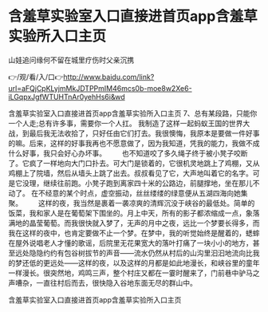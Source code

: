 # 含羞草实验室入口直接进首页app含羞草实验所入口主页
山娃追问缘何不留在城里疗伤时父亲沉携

👉/观/看/入/口👉http://www.baidu.com/link?url=aFQjCpKLyjmMkJDTPPmIM46mcs0b-moe8w2Xe6-iLGqpxJgfWTUHTnAr0yehHs6i&wd

含羞草实验室入口直接进首页app含羞草实验所入口主页	7、总有某段路，只能你一个人走;总有许多事，需要你一个人扛。
我制造了这样一起蚂蚁王国的世界大战，到最后我无法收拾了，只好任由它们打去。我很懊悔，我原本是要做一件好事的嘛。后来，这样的好事我再也不愿意做了，因为我知道，凭我的能力，我做不成什么好事，我只会好心办坏事。
　　也不知道咬了多久绳子终于被小凳子咬断了。它疯了一样地向大门口扑去。可大门是锁着的，它很机灵地跳上了鸡棚，又从鸡棚上了院墙，然后从墙头上跳了出去。叔叔看见了它，大声地叫着它的名字。可是它没理，继续往前跑。小凳子跑到离家四十米的公路边，前腿撑地，坐在那儿不动了。
在不经意的某个时点，虚空振动，丝丝缕缕的绿意便从五湖四海向她集聚。
　　这样的夜，我当然是裹着一袭凉爽的清辉沉没于峡谷的最低处。简单的饭菜，我和家人是在葡萄架下围坐的。月上中天，所有的影子都浓缩成一点，象落满地的晶莹葡萄。而我很快就入梦了，无声的月中之夜，远比一个梦要长得多，而我在这样的夜中，也肯定要做不止一个梦。在梦中，我的听觉始终是醒着的，蟋蟀在屋外说唱老人才懂的歌谣，后院里无花果宽大的落叶打痛了一块小小的地方，甚至远处隐隐约约有包谷树拔节的声音——流水仍然从村后的山沟里汩汩地流向比我的梦还低的更远处——这样的夜，以及这样的月都是如此地漫长，和峡谷里的童年一样漫长。很突然地，鸡鸣三声，整个村庄又都在一霎时醒来了，门前巷中驴马之声嘈杂，一直往村后而去，很快隐入谷地东面无尽的群山中。

含羞草实验室入口直接进首页app含羞草实验所入口主页
